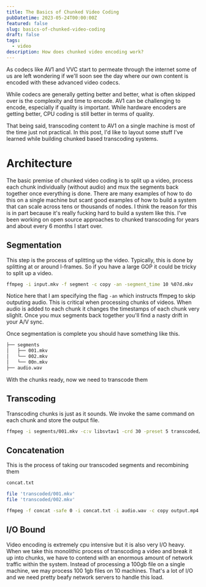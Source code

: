 ```yaml
---
title: The Basics of Chunked Video Coding
pubDatetime: 2023-05-24T00:00:00Z
featured: false
slug: basics-of-chunked-video-coding
draft: false
tags:
  - video
description: How does chunked video encoding work?
---
```


As codecs like AV1 and VVC start to permeate through the internet some of us are left wondering if we'll soon see the day where our own content is encoded with these advanced video codecs.

While codecs are generally getting better and better, what is often skipped over is the complexity and time to encode. AV1 can be challenging to encode, especially if quality is important. While hardware encoders are getting better, CPU coding is still better in terms of quality.

That being said, transcoding content to AV1 on a single machine is most of the time just not practical. In this post, I'd like to layout some stuff I've learned while building chunked based transcoding systems.

# Architecture

The basic premise of chunked video coding is to split up a video, process each chunk individually (without audio) and mux the segments back together once everything is done. There are many examples of how to do this on a single machine but scant good examples of how to build a system that can scale across tens or thousands of nodes. I think the reason for this is in part because it's really fucking hard to build a system like this. I've been working on open source approaches to chunked transcoding for years and about every 6 months I start over.

## Segmentation

This step is the process of splitting up the video. Typically, this is done by splitting at or around I-frames. So if you have a large GOP it could be tricky to split up a video.

```bash
ffmpeg -i input.mkv -f segment -c copy -an -segment_time 10 %07d.mkv
```

Notice here that I am specifying the flag `-an` which instructs ffmpeg to skip outputing audio. This is critical when processing chunks of videos. When audio is added to each chunk it changes the timestamps of each chunk very slighlt. Once you mux segments back together you'll find a nasty drift in your A/V sync.

Once segmentation is complete you should have something like this.

```bash
├── segments
│   ├── 001.mkv
│   └── 002.mkv
│   └── 00n.mkv
├── audio.wav
```

With the chunks ready, now we need to transcode them

## Transcoding

Transcoding chunks is just as it sounds. We invoke the same command on each chunk and store the output file.

```bash
ffmpeg -i segments/001.mkv -c:v libsvtav1 -crd 30 -preset 5 transcoded/001.mkv
```

## Concatenation

This is the process of taking our transcoded segments and recombining them

```bash
concat.txt

file 'transcoded/001.mkv'
file 'transcoded/002.mkv'

ffmpeg -f concat -safe 0 -i concat.txt -i audio.wav -c copy output.mp4
```

## I/O Bound

Video encoding is extremely cpu intensive but it is also very I/O heavy. When we take this monolithic process of transcoding a video and break it up into chunks, we have to contend with an enormous amount of network traffic within the system. Instead of processing a 100gb file on a single machine, we may process 100 1gb files on 10 machines. That's a lot of I/O and we need pretty beafy network servers to handle this load.
